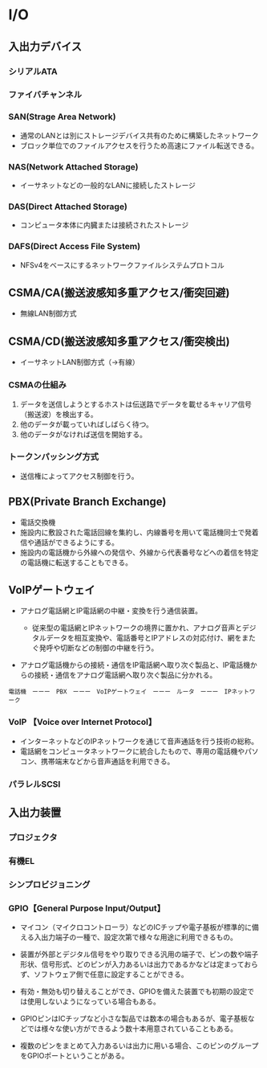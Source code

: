 # I/O
## 入出力デバイス

### シリアルATA
### ファイバチャンネル


### SAN(Strage Area Network)
- 通常のLANとは別にストレージデバイス共有のために構築したネットワーク
- ブロック単位でのファイルアクセスを行うため高速にファイル転送できる。

### NAS(Network Attached Storage)
- イーサネットなどの一般的なLANに接続したストレージ


### DAS(Direct Attached Storage)
- コンピュータ本体に内臓または接続されたストレージ

### DAFS(Direct Access File System)
- NFSv4をベースにするネットワークファイルシステムプロトコル



## CSMA/CA(搬送波感知多重アクセス/衝突回避)
- 無線LAN制御方式


## CSMA/CD(搬送波感知多重アクセス/衝突検出)
- イーサネットLAN制御方式（→有線）


### CSMAの仕組み
1. データを送信しようとするホストは伝送路でデータを載せるキャリア信号（搬送波）を検出する。
1. 他のデータが載っていればしばらく待つ。
1. 他のデータがなければ送信を開始する。


### トークンパッシング方式
- 送信権によってアクセス制御を行う。


## PBX(Private Branch Exchange)
- 電話交換機
- 施設内に敷設された電話回線を集約し、内線番号を用いて電話機同士で発着信や通話ができるようにする。
- 施設内の電話機から外線への発信や、外線から代表番号などへの着信を特定の電話機に転送することもできる。


## VoIPゲートウェイ
- アナログ電話網とIP電話網の中継・変換を行う通信装置。
    - 従来型の電話網とIPネットワークの境界に置かれ、アナログ音声とデジタルデータを相互変換や、電話番号とIPアドレスの対応付け、網をまたぐ発呼や切断などの制御の中継を行う。

- アナログ電話機からの接続・通信をIP電話網へ取り次ぐ製品と、IP電話機からの接続・通信をアナログ電話網へ取り次ぐ製品に分かれる。




```
電話機　ーーー　PBX　ーーー　VoIPゲートウェイ　ーーー　ルータ　ーーー　IPネットワーク
```


### VoIP 【Voice over Internet Protocol】
- インターネットなどのIPネットワークを通じて音声通話を行う技術の総称。
- 電話網をコンピュータネットワークに統合したもので、専用の電話機やパソコン、携帯端末などから音声通話を利用できる。


### パラレルSCSI

## 入出力装置

### プロジェクタ
### 有機EL
### シンプロビジョニング



### GPIO【General Purpose Input/Output】
- マイコン（マイクロコントローラ）などのICチップや電子基板が標準的に備える入出力端子の一種で、設定次第で様々な用途に利用できるもの。
- 装置が外部とデジタル信号をやり取りできる汎用の端子で、ピンの数や端子形状、信号形式、どのピンが入力あるいは出力であるかなどは定まっておらず、ソフトウェア側で任意に設定することができる。
- 有効・無効も切り替えることができ、GPIOを備えた装置でも初期の設定では使用しないようになっている場合もある。

- GPIOピンはICチップなど小さな製品では数本の場合もあるが、電子基板などでは様々な使い方ができるよう数十本用意されていることもある。
- 複数のピンをまとめて入力あるいは出力に用いる場合、このピンのグループをGPIOポートということがある。



